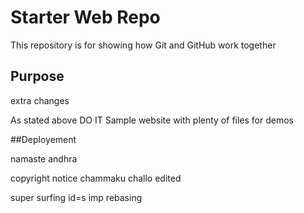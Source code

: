# Starter Web Repo

This repository is for showing how Git and GitHub work together

## Purpose
extra changes

As stated above 
DO IT
Sample website with plenty of files for demos

##Deployement

namaste andhra

copyright notice
chammaku challo edited

super surfing id=s imp rebasing